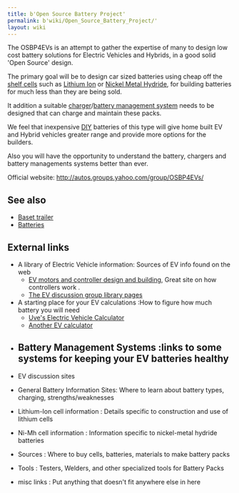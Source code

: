 ```yaml
---
title: b'Open Source Battery Project'
permalink: b'wiki/Open_Source_Battery_Project/'
layout: wiki
---
```


The OSBP4EVs is an attempt to gather the expertise of many to design low
cost battery solutions for Electric Vehicles and Hybrids, in a good
solid 'Open Source' design.

The primary goal will be to design car sized batteries using cheap off
the [shelf cells](shelf_cell "wikilink") such as [Lithium
Ion](/wiki/Lithium_Ion "wikilink") or [Nickel Metal
Hydride](/wiki/Nickel_Metal_Hydride "wikilink"), for building batteries for
much less than they are being sold.

It addition a suitable [charger](charger "wikilink")/[battery management
system](battery_management_system "wikilink") needs to be designed that
can charge and maintain these packs.

We feel that inexpensive [DIY](wikipedia:DIY "wikilink") batteries of
this type will give home built EV and Hybrid vehicles greater range and
provide more options for the builders.

Also you will have the opportunity to understand the battery, chargers
and battery managements systems better than ever.

Official website: <http://autos.groups.yahoo.com/group/OSBP4EVs/>

See also
--------

-   [Baset trailer](/wiki/Baset_trailer "wikilink")
-   [Batteries](/wiki/Batteries "wikilink")

External links
--------------

-   A library of Electric Vehicle information: Sources of EV info found
    on the web
    -   [EV motors and controller design and
        building](http://4qd.co.uk/faq/index.html), Great site on how
        controllers work .
    -   [The EV discussion group library
        pages](http://www.evdl.org/lib/)
-   A starting place for your EV calculations :How to figure how much
    battery you will need
    -   [Uve's Electric Vehicle
        Calculator](http://www.geocities.com/hempev/EVCalculator.html)
    -   [Another EV calculator](http://www.evconvert.com/tools/evcalc/)
-   Battery Management Systems :links to some systems for keeping your
    EV batteries healthy
    -   

<!-- -->

-   EV discussion sites

<!-- -->

-   General Battery Information Sites: Where to learn about battery
    types, charging, strengths/weaknesses

<!-- -->

-   Lithium-Ion cell information : Details specific to construction and
    use of lithium cells

<!-- -->

-   Ni-Mh cell information : Information specific to nickel-metal
    hydride batteries

<!-- -->

-   Sources : Where to buy cells, batteries, materials to make battery
    packs

<!-- -->

-   Tools : Testers, Welders, and other specialized tools for Battery
    Packs

<!-- -->

-   misc links : Put anything that doesn't fit anywhere else in here
